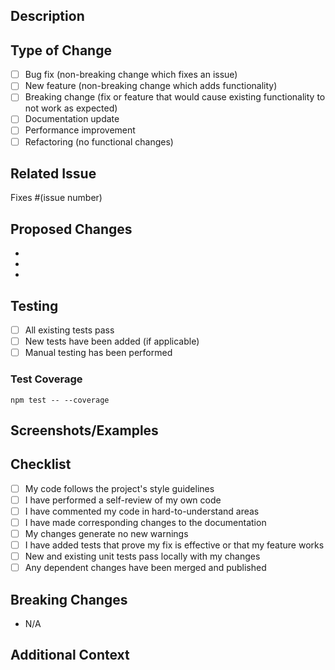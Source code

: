 ## Description

<!-- Provide a brief description of the changes introduced by this PR -->

## Type of Change

<!-- Mark the relevant option with an "x" -->

- [ ] Bug fix (non-breaking change which fixes an issue)
- [ ] New feature (non-breaking change which adds functionality)
- [ ] Breaking change (fix or feature that would cause existing functionality to not work as expected)
- [ ] Documentation update
- [ ] Performance improvement
- [ ] Refactoring (no functional changes)

## Related Issue

<!-- Link to the issue this PR addresses, if applicable -->

Fixes #(issue number)

## Proposed Changes

<!-- List the main changes in this PR -->

-
-
-

## Testing

<!-- Describe the tests you've added or run -->

- [ ] All existing tests pass
- [ ] New tests have been added (if applicable)
- [ ] Manual testing has been performed

### Test Coverage

<!-- If applicable, include test coverage information -->

```
npm test -- --coverage
```

## Screenshots/Examples

<!-- If applicable, add screenshots or code examples to help explain your changes -->

## Checklist

<!-- Mark completed items with an "x" -->

- [ ] My code follows the project's style guidelines
- [ ] I have performed a self-review of my own code
- [ ] I have commented my code in hard-to-understand areas
- [ ] I have made corresponding changes to the documentation
- [ ] My changes generate no new warnings
- [ ] I have added tests that prove my fix is effective or that my feature works
- [ ] New and existing unit tests pass locally with my changes
- [ ] Any dependent changes have been merged and published

## Breaking Changes

<!-- If this PR introduces breaking changes, list them here -->

- N/A

## Additional Context

<!-- Add any other context about the PR here -->
